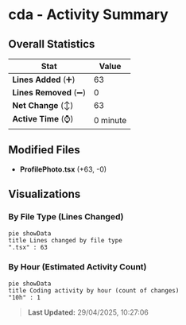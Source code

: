 # cda - Activity Summary 

## Overall Statistics

| Stat                   | Value                                                             |
| ---------------------- | ----------------------------------------------------------------- |
| **Lines Added** (➕)   | 63                                          |
| **Lines Removed** (➖) | 0                                        |
| **Net Change** (↕)    | 63                |
| **Active Time** (⌚)   | 0 minute |


## Modified Files
- **ProfilePhoto.tsx** (+63, -0)

## Visualizations

### By File Type (Lines Changed)

```mermaid
pie showData
title Lines changed by file type
".tsx" : 63
```

### By Hour (Estimated Activity Count)

```mermaid
pie showData
title Coding activity by hour (count of changes)
"10h" : 1
```


> **Last Updated:** 29/04/2025, 10:27:06